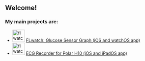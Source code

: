 ## Welcome!

### My main projects are:

- <img src="/FLwatch/assets/img/flwatch-icon.png" alt="flwatch logo" height="40">   [FLwatch: Glucose Sensor Graph (iOS and watchOS app)](/FLwatch/)
- <img src="/ecg-recorder-ios/assets/img/app-icon.png" alt="flwatch logo" height="40">   [ECG Recorder for Polar H10 (iOS and iPadOS app)](/ecg-recorder-ios/)